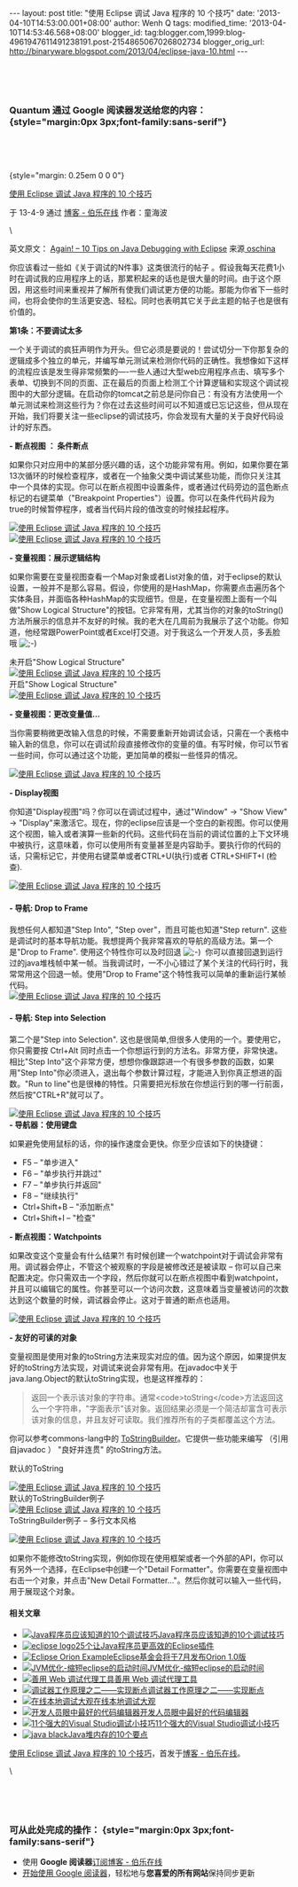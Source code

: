 --- layout: post title: "使用 Eclipse 调试 Java 程序的 10 个技巧" date:
'2013-04-10T14:53:00.001+08:00' author: Wenh Q tags: modified\_time:
'2013-04-10T14:53:46.568+08:00' blogger\_id:
tag:blogger.com,1999:blog-4961947611491238191.post-2154865067026802734
blogger\_orig\_url:
http://binaryware.blogspot.com/2013/04/eclipse-java-10.html ---

 

 

### Quantum 通过 Google 阅读器发送给您的内容： {style="margin:0px 3px;font-family:sans-serif"}

 

 

 {style="margin: 0.25em 0 0 0"}

[使用 Eclipse 调试 Java 程序的 10
个技巧](http://blog.jobbole.com/37893/?utm_source=rss&utm_medium=rss&utm_campaign=%25e4%25bd%25bf%25e7%2594%25a8-eclipse-%25e8%25b0%2583%25e8%25af%2595-java-%25e7%25a8%258b%25e5%25ba%258f%25e7%259a%2584-10-%25e4%25b8%25aa%25e6%258a%2580%25e5%25b7%25a7)

于 13-4-9 通过 [博客 - 伯乐在线](http://blog.jobbole.com) 作者：童海波

\

英文原文： [Again! – 10 Tips on Java Debugging with
Eclipse](http://blog.codecentric.de/en/2013/04/again-10-tips-on-java-debugging-with-eclipse/)
来源[ oschina](http://www.oschina.net/translate/again-10-tips-on-java-debugging-with-eclipse)

你应该看过一些如《关于调试的N件事》这类很流行的帖子
。假设我每天花费1小时在调试我的应用程序上的话，那累积起来的话也是很大量的时间。由于这个原因，用这些时间来重视并了解所有使我们调试更方便的功能。那能为你省下一些时间，也将会使你的生活更安逸、轻松。同时也表明其它关于此主题的帖子也是很有价值的。

**第1条：不要调试太多**

一个关于调试的疯狂声明作为开头。但它必须是要说的！尝试切分一下你那复杂的逻辑成多个独立的单元，并编写单元测试来检测你代码的正确性。我想像如下这样的流程应该是发生得非常频繁的—-一些人通过大型web应用程序点击、填写多个表单、切换到不同的页面、正在最后的页面上检测工个计算逻辑和实现这个调试视图中的大部分逻辑。在启动你的tomcat之前总是问你自己：有没有方法使用一个单元测试来检测这些行为？你在过去这些时间可以不知道或已忘记这些，但从现在开始，我们将要关注一些eclipse的调试技巧，你会发现有大量的关于良好代码设计的好东西。

**- 断点视图 ： 条件断点**

如果你只对应用中的某部分感兴趣的话，这个功能非常有用。例如，如果你要在第13次循环的时候检查程序，或者在一个抽象父类中调试某些功能，而你只关注其中一个具体的实现。你可以在断点视图中设置条件，或者通过代码旁边的蓝色断点标记的右键菜单（"Breakpoint
Properties"）设置。你可以在条件代码片段为true的时候暂停程序，或者当代码片段的值改变的时候挂起程序。

[![使用 Eclipse 调试 Java 程序的 10
个技巧](http://blog.jobbole.com/wp-content/uploads/2013/04/08211426_5OGf.png "使用 Eclipse 调试 Java 程序的 10 个技巧")](http://blog.jobbole.com/wp-content/uploads/2013/04/08211426_5OGf.png "使用 Eclipse 调试 Java 程序的 10 个技巧")\
 [![使用 Eclipse 调试 Java 程序的 10
个技巧](http://blog.jobbole.com/wp-content/uploads/2013/04/08211427_RZNd.png "使用 Eclipse 调试 Java 程序的 10 个技巧")](http://blog.jobbole.com/wp-content/uploads/2013/04/08211427_RZNd.png "使用 Eclipse 调试 Java 程序的 10 个技巧")

**- 变量视图：展示逻辑结构**

如果你需要在变量视图查看一个Map对象或者List对象的值，对于eclipse的默认设置，一般并不是那么容易。假设，你使用的是HashMap，你需要点击遍历各个实体条目，并面临各种HashMap的实现细节。但是，在变量视图上面有一个叫做"Show
Logical
Structure"的按钮。它非常有用，尤其当你的对象的toString()方法所展示的信息并不友好的时候。我的老大在几周前为我展示了这个功能。你知道，他经常跟PowerPoint或者Excel打交道。对于我这么一个开发人员，多丢脸哦 ![;-)](http://static.oschina.net/uploads/img/201304/08211425_V3u4.gif)

未开启"Show Logical Structure"\
 [![使用 Eclipse 调试 Java 程序的 10
个技巧](http://blog.jobbole.com/wp-content/uploads/2013/04/08211429_x6RR.png "使用 Eclipse 调试 Java 程序的 10 个技巧")](http://blog.jobbole.com/wp-content/uploads/2013/04/08211429_x6RR.png "使用 Eclipse 调试 Java 程序的 10 个技巧")\
 开启"Show Logical Structure"\
 [![使用 Eclipse 调试 Java 程序的 10
个技巧](http://blog.jobbole.com/wp-content/uploads/2013/04/08211430_GNOo.png "使用 Eclipse 调试 Java 程序的 10 个技巧")](http://blog.jobbole.com/wp-content/uploads/2013/04/08211430_GNOo.png "使用 Eclipse 调试 Java 程序的 10 个技巧")

**- 变量视图：更改变量值…**

当你需要稍微更改输入信息的时候，不需要重新开始调试会话，只需在一个表格中输入新的信息，你可以在调试阶段直接修改你的变量的值。有写时候，你可以节省一些时间，你可以通过这个功能，更加简单的模拟一些怪异的情况。

[![使用 Eclipse 调试 Java 程序的 10
个技巧](http://blog.jobbole.com/wp-content/uploads/2013/04/08211431_WWty.png "使用 Eclipse 调试 Java 程序的 10 个技巧")](http://blog.jobbole.com/wp-content/uploads/2013/04/08211431_WWty.png "使用 Eclipse 调试 Java 程序的 10 个技巧")

**- Display视图**

你知道"Display视图"吗？你可以在调试过程中，通过"Window" -\> "Show View"
-\>
"Display"来激活它。现在，你的eclipse应该是一个空白的新视图。你可以使用这个视图，输入或者演算一些新的代码。这些代码在当前的调试位置的上下文环境中被执行，这意味着，你可以使用所有变量甚至是内容助手。要执行你的代码的话，只需标记它，并使用右键菜单或者CTRL+U(执行)或者 CTRL+SHIFT+I
(检查).

[![使用 Eclipse 调试 Java 程序的 10
个技巧](http://blog.jobbole.com/wp-content/uploads/2013/04/08211433_VzXt.png "使用 Eclipse 调试 Java 程序的 10 个技巧")](http://blog.jobbole.com/wp-content/uploads/2013/04/08211433_VzXt.png "使用 Eclipse 调试 Java 程序的 10 个技巧")

#### - 导航: Drop to Frame

我想任何人都知道"Step Into", "Step over"，而且可能也知道"Step return".
这些是调试时的基本导航功能。我想提两个我非常喜欢的导航的高级方法。第一个是"Drop
to Frame".
使用这个特性你可以及时回退 ![;-)](http://static.oschina.net/uploads/img/201304/08211425_V3u4.gif) 
你可以直接回退到运行过的java堆栈帧中某一帧。当我调试时，一不小心错过了某个关注的代码行时，我常常用这个回退一帧。使用"Drop
to Frame"这个特性我可以简单的重新运行某帧代码。\
 [![使用 Eclipse 调试 Java 程序的 10
个技巧](http://blog.jobbole.com/wp-content/uploads/2013/04/08211435_mwS1.png "使用 Eclipse 调试 Java 程序的 10 个技巧")](http://blog.jobbole.com/wp-content/uploads/2013/04/08211435_mwS1.png "使用 Eclipse 调试 Java 程序的 10 个技巧")

#### - 导航: Step into Selection

第二个是"Step into Selection".
这也是很简单,但很多人使用的一个。要使用它，你只需要按 Ctrl+Alt
同时点击一个你想运行到的方法名。非常方便，非常快速。相比"Step
Into"这个非常方便，想想你像跟踪进一个有很多参数的函数，如果用"Step
Into"你必须进入，退出每个参数计算过程，才能进入到你真正想进的函数。"Run
to
line"也是很棒的特性。只需要把光标放在你想运行到的哪一行前面，然后按"CTRL+R"就可以了。

[![使用 Eclipse 调试 Java 程序的 10
个技巧](http://blog.jobbole.com/wp-content/uploads/2013/04/08211437_FeyO.png "使用 Eclipse 调试 Java 程序的 10 个技巧")](http://blog.jobbole.com/wp-content/uploads/2013/04/08211437_FeyO.png "使用 Eclipse 调试 Java 程序的 10 个技巧")\
 **- 导航器：使用键盘**

如果避免使用鼠标的话，你的操作速度会更快。你至少应该如下的快捷键：

-   F5 – "单步进入"
-   F6 – "单步执行并跳过"
-   F7 – "单步执行并返回"
-   F8 – "继续执行"
-   Ctrl+Shift+B – "添加断点"
-   Ctrl+Shift+I – "检查"

**- 断点视图：Watchpoints**

如果改变这个变量会有什么结果?!
有时候创建一个watchpoint对于调试会非常有用。调试器会停止，不管这个被观察的字段是被修改还是被读取
–
你可以自己来配置决定。你只需双击一个字段，然后你就可以在断点视图中看到watchpoint，并且可以编辑它的属性。你甚至可以一个访问次数，这意味着当变量被访问的次数达到这个数量的时候，调试器会停止。这对于普通的断点也适用。

[![使用 Eclipse 调试 Java 程序的 10
个技巧](http://blog.jobbole.com/wp-content/uploads/2013/04/08211438_hQ0N.png "使用 Eclipse 调试 Java 程序的 10 个技巧")](http://blog.jobbole.com/wp-content/uploads/2013/04/08211438_hQ0N.png "使用 Eclipse 调试 Java 程序的 10 个技巧")

**- 友好的可读的对象**

变量视图是使用对象的toString方法来现实对应的值。因为这个原因，如果提供友好的toString方法实现，对调试来说会非常有用。在javadoc中关于java.lang.Object的默认toString实现，也是这样推荐的：

> 返回一个表示该对象的字符串。通常\<code\>toString\</code\>方法返回这么一个字符串，"字面表示"该对象。返回结果必须是一个简洁却富含可表示该对象的信息，并且友好可读取。我们推荐所有的子类都覆盖这个方法。

你可以参考commons-lang中的 [ToStringBuilder](http://commons.apache.org/proper/commons-lang/apidocs/org/apache/commons/lang3/builder/ToStringBuilder.html)。它提供一些功能来编写
（引用自javadoc ） "良好并连贯" 的toString方法。

默认的ToString

[![使用 Eclipse 调试 Java 程序的 10
个技巧](http://blog.jobbole.com/wp-content/uploads/2013/04/08211440_eUhn.png "使用 Eclipse 调试 Java 程序的 10 个技巧")](http://blog.jobbole.com/wp-content/uploads/2013/04/08211440_eUhn.png "使用 Eclipse 调试 Java 程序的 10 个技巧")\
 默认的ToStringBuilder例子\
 [![使用 Eclipse 调试 Java 程序的 10
个技巧](http://blog.jobbole.com/wp-content/uploads/2013/04/08211441_AsCq.png "使用 Eclipse 调试 Java 程序的 10 个技巧")](http://blog.jobbole.com/wp-content/uploads/2013/04/08211441_AsCq.png "使用 Eclipse 调试 Java 程序的 10 个技巧")\
 ToStringBuilder例子 – 多行文本风格

[![使用 Eclipse 调试 Java 程序的 10
个技巧](http://blog.jobbole.com/wp-content/uploads/2013/04/08211443_5U7e.png "使用 Eclipse 调试 Java 程序的 10 个技巧")](http://blog.jobbole.com/wp-content/uploads/2013/04/08211443_5U7e.png "使用 Eclipse 调试 Java 程序的 10 个技巧")

如果你不能修改toString实现，例如你现在使用框架或者一个外部的API，你可以有另外一个选择，在Eclipse中创建一个"Detail
Formatter"。你需要在变量视图中右击一个对象，并点击"New Detail
Formatter…"。然后你就可以输入一些代码，用于展现这个对象。

#### 相关文章

-   [![Java程序员应该知道的10个调试技巧](http://blog.jobbole.com/wp-content/uploads/2012/09/156_120903163734_1-150x150.png)](http://blog.jobbole.com/26435/)[Java程序员应该知道的10个调试技巧](http://blog.jobbole.com/26435/)
-   [![eclipse
    logo](http://blog.jobbole.com/wp-content/uploads/2012/04/eclipse-logo-150x150.jpg)](http://blog.jobbole.com/16127/)[25个让Java程序员更高效的Eclipse插件](http://blog.jobbole.com/16127/)
-   [![Eclipse Orion
    Example](http://blog.jobbole.com/wp-content/uploads/2012/03/Orion-Example-150x150.png)](http://blog.jobbole.com/16318/)[Eclipse基金会将于7月发布Orion
    1.0版](http://blog.jobbole.com/16318/)
-   [![JVM优化-缩短eclipse的启动时间](http://blog.jobbole.com/wp-content/uploads/2013/03/002356_C7Tx_254689-150x150.png)](http://blog.jobbole.com/34536/)[JVM优化-缩短eclipse的启动时间](http://blog.jobbole.com/34536/)
-   [![善用 Web
    调试代理工具](http://blog.jobbole.com/wp-content/uploads/2013/03/22-150x150.png)](http://blog.jobbole.com/34457/)[善用
    Web 调试代理工具](http://blog.jobbole.com/34457/)
-   [![调试器工作原理之二——实现断点](http://blog.jobbole.com/wp-content/plugins/wordpress-23-related-posts-plugin/static/thumbs/6.jpg)](http://blog.jobbole.com/23632/)[调试器工作原理之二——实现断点](http://blog.jobbole.com/23632/)
-   [![在线本地调试大观](http://blog.jobbole.com/wp-content/plugins/wordpress-23-related-posts-plugin/static/thumbs/16.jpg)](http://blog.jobbole.com/1147/)[在线本地调试大观](http://blog.jobbole.com/1147/)
-   [![开发人员眼中最好的代码编辑器](http://blog.jobbole.com/wp-content/uploads/2012/07/Which-is-the-Best-Code-Editor-150x150.jpg)](http://blog.jobbole.com/24594/)[开发人员眼中最好的代码编辑器](http://blog.jobbole.com/24594/)
-   [![11个强大的Visual
    Studio调试小技巧](http://www.hanselman.com/images/vs2010logo_transparent_large.png)](http://blog.jobbole.com/33865/)[11个强大的Visual
    Studio调试小技巧](http://blog.jobbole.com/33865/)
-   [![java
    black](http://blog.jobbole.com/wp-content/uploads/2012/02/java-black--150x150.jpg)](http://blog.jobbole.com/13373/)[Java堆内存的10个要点](http://blog.jobbole.com/13373/)

[使用 Eclipse 调试 Java 程序的 10
个技巧](http://blog.jobbole.com/37893/)，首发于[博客 -
伯乐在线](http://blog.jobbole.com)。

\

 

 

### 可从此处完成的操作： {style="margin:0px 3px;font-family:sans-serif"}

-   使用 **Google 阅读器**[订阅博客 -
    伯乐在线](http://www.google.com/reader/view/feed%2Fhttp%3A%2F%2Fblog.jobbole.com%2Ffeed%2F?source=email)
-   [开始使用 Google
    阅读器](http://www.google.com/reader/?source=email)，轻松地与**您喜爱的所有网站**保持同步更新

 

 
